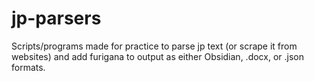 # jp-parsers
Scripts/programs made for practice to parse jp text (or scrape it from websites) and add furigana to output as either Obsidian, .docx, or .json formats.
